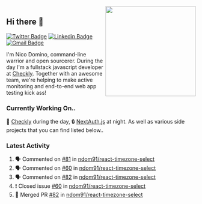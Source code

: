 <img align="right" src="https://user-images.githubusercontent.com/7415984/172472491-91b16eac-fa22-4ecf-92df-d687139fd1f9.gif" width="240" />

## Hi there 👋

[![Twitter Badge](https://img.shields.io/badge/-@ndom91-1ca0f1?style=flat-square&labelColor=1ca0f1&logo=twitter&logoColor=white&link=https://twitter.com/ndom91)](https://twitter.com/ndom91) [![Linkedin Badge](https://img.shields.io/badge/-ndom91-blue?style=flat-square&logo=Linkedin&logoColor=white&link=https://www.linkedin.com/in/ndom91/)](https://www.linkedin.com/in/ndom91/) [![Gmail Badge](https://img.shields.io/badge/-yo@ndo.dev-c14438?style=flat-square&logo=mail.ru&logoColor=white&link=mailto:yo@ndo.dev)](mailto:yo@ndo.dev)

I'm Nico Domino, command-line warrior and open sourcerer. During the day I'm a fullstack javascript developer at [Checkly](https://checklyhq.com). Together with an awesome team, we're helping to make active monitoring and end-to-end web app testing kick ass!

### Currently Working On..

🦝 [Checkly](https://checklyhq.com) during the day, 🔒 [NextAuth.js](https://github.com/nextauthjs/next-auth) at night. As well as various side projects that you can find listed below..

<!--START_SECTION_PROFILE_VIEWS:readme-info-->
<!--END_SECTION_PROFILE_VIEWS:readme-info-->

<!--START_SECTION_DAILY_COMMIT:readme-info-->
<!--END_SECTION_DAILY_COMMIT:readme-info-->

<!--START_SECTION_WEEKLY_COMMIT:readme-info-->
<!--END_SECTION_WEEKLY_COMMIT:readme-info-->

### Latest Activity

<!--START_SECTION:activity-->
1. 🗣 Commented on [#81](https://github.com/ndom91/react-timezone-select/issues/81) in [ndom91/react-timezone-select](https://github.com/ndom91/react-timezone-select)
2. 🗣 Commented on [#60](https://github.com/ndom91/react-timezone-select/issues/60) in [ndom91/react-timezone-select](https://github.com/ndom91/react-timezone-select)
3. 🗣 Commented on [#82](https://github.com/ndom91/react-timezone-select/issues/82) in [ndom91/react-timezone-select](https://github.com/ndom91/react-timezone-select)
4. ❗️ Closed issue [#60](https://github.com/ndom91/react-timezone-select/issues/60) in [ndom91/react-timezone-select](https://github.com/ndom91/react-timezone-select)
5. 🎉 Merged PR [#82](https://github.com/ndom91/react-timezone-select/pull/82) in [ndom91/react-timezone-select](https://github.com/ndom91/react-timezone-select)
<!--END_SECTION:activity-->
